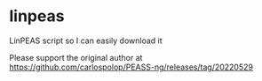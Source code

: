 # linpeas
LinPEAS script so I can easily download it

Please support the original author at https://github.com/carlospolop/PEASS-ng/releases/tag/20220529
